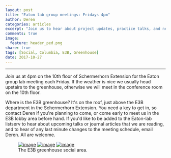 ```yaml
---
layout: post
title: "Eaton lab group meetings: Fridays 4pm"
author: Deren
categories: articles
excerpt: "Join us to hear about project updates, practice talks, and new articles."
comments: true
image:
  feature: header_ped.png
share: true
tags: [Social, Columbia, E3B, Greenhouse]
date: 2017-10-27
---
```


<hr>

<p>

Join us at 4pm on the 10th floor of Schermerhorn Extension for 
the Eaton group lab meeting each Friday. If the weather is nice 
we usually head upstairs to the greenhouse, otherwise we will meet 
in the conference room on the 10th floor. 
</p>

<p>
Where is the E3B greenhouse? It's on the roof, just above the E3B
department in the Schermerhorn Extension. You need a key to get 
in, so contact Deren if you're planning to come, or come early to 
meet us in the E3B lobby area before hand. 
If you'd like to be added to the Eaton-lab listserv to hear
about upcoming talks or journal articles that we are reading, and 
to hear of any last minute changes to the meeting schedule, 
email Deren. All are welcome. 
</p>



<figure class='widethird'>
	<a href="{{ site.url }}/images/greenhouse_1.jpg"><img src="{{ site.url }}/images/greenhouse_1.jpg" alt="image"></a>
	<a href="{{ site.url }}/images/greenhouse_3.jpg"><img src="{{ site.url }}/images/greenhouse_3.jpg" alt="image"></a>
	<a href="{{ site.url }}/images/greenhouse-lab-meeting.jpg"><img src="{{ site.url }}/images/greenhouse-lab-meeting.jpg" alt="image"></a>
	<figcaption>The E3B greenhouse social area.</figcaption>
</figure>

<!-- postfigs look nice in triplets 
<postfig>
	<a href="{{ site.url }}/images/greenhouse_1.jpg">
    <img src="{{ site.url }}/images/greenhouse_1.jpg" 
    alt="image">
	</a>
</postfig>
<postfig>
	<a href="{{ site.url }}/images/greenhouse_2.jpg">
    <img src="{{ site.url }}/images/greenhouse_2.jpg" 
    alt="image">
	</a>
</postfig>
<postfig>
	<a href="{{ site.url }}/images/greenhouse_3.jpg">
    <img src="{{ site.url }}/images/greenhouse_3.jpg" 
    alt="image">
	</a>
</postfig>
-->